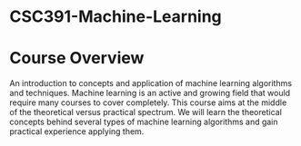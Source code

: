 # CSC391-Machine-Learning

# Course Overview
An introduction to concepts and application of machine learning algorithms and
techniques. Machine learning is an active and growing field that would require
many courses to cover completely. This course aims at the middle of the
theoretical versus practical spectrum. We will learn the theoretical concepts
behind several types of machine learning algorithms and gain practical
experience applying them.
